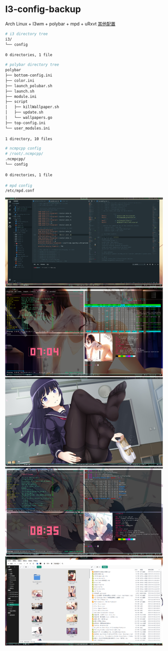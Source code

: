 # I3-config-backup
Arch Linux + I3wm + polybar + mpd + uRxvt [其他配置](https://gist.github.com/evilH2O2/f5ae9e0545e2debb4151cba18ef43843)


``` bash
# i3 directory tree
i3/
└── config

0 directories, 1 file
```

``` bash
# polybar directory tree
polybar
├── bottom-config.ini
├── color.ini
├── launch_polubar.sh
├── launch.sh
├── module.ini
├── script
│   ├── killWallpaper.sh
│   ├── update.sh
│   └── wallpapers.go
├── top-config.ini
└── user_modules.ini

1 directory, 10 files
```

``` bash
# ncmpcpp config
# /root/.ncmpcpp/
.ncmpcpp/
└── config

0 directories, 1 file

# mpd config
/etc/mpd.conf
```


![i3wm.png](https://github.com/evilH2O2/I3-config-backup/blob/master/previews/i3wm.png)
![wallpaper](https://github.com/evilH2O2/I3-config-backup/blob/master/previews/2019-04-21-070410_1919x1079_scrot.png)
![wallpaper](https://github.com/evilH2O2/I3-config-backup/blob/master/previews/2019-05-12-202815_1919x1079_scrot.png)
![windows.png](https://github.com/evilH2O2/I3-config-backup/blob/master/previews/2019-05-18-083541_1919x1079_scrot.png)
![nemo](https://github.com/evilH2O2/I3-config-backup/blob/master/previews/2019-05-14-085124_1919x1079_scrot.png)

